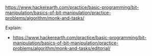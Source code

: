 https://www.hackerearth.com/practice/basic-programming/bit-manipulation/basics-of-bit-manipulation/practice-problems/algorithm/monk-and-tasks/

Explain:

- https://www.hackerearth.com/practice/basic-programming/bit-manipulation/basics-of-bit-manipulation/practice-problems/algorithm/monk-and-tasks/editorial/
